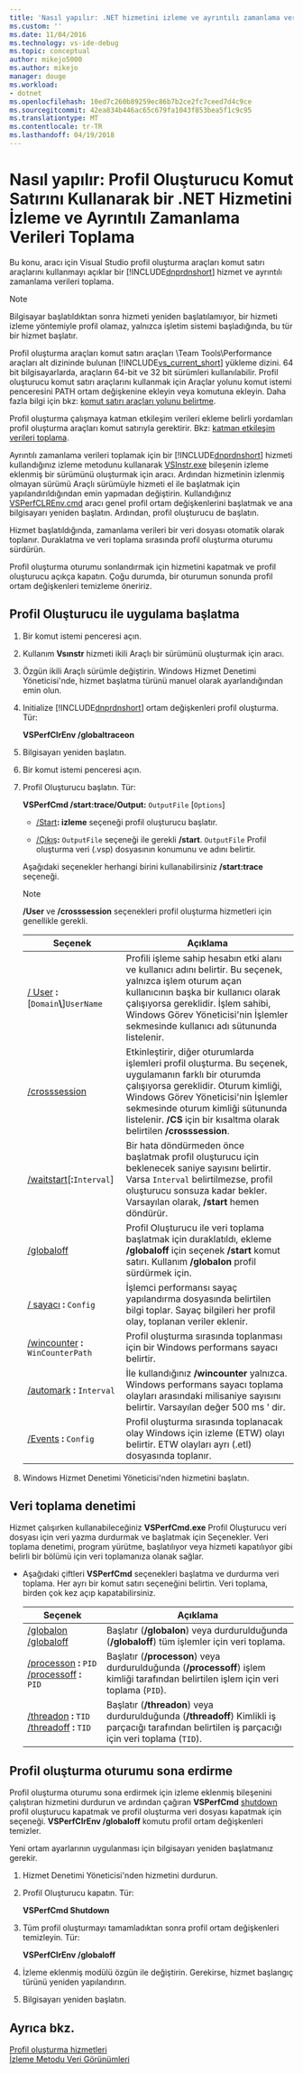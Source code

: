 ```yaml
---
title: 'Nasıl yapılır: .NET hizmetini izleme ve ayrıntılı zamanlama verileri profil oluşturucu komut satırını kullanarak toplama | Microsoft Docs'
ms.custom: ''
ms.date: 11/04/2016
ms.technology: vs-ide-debug
ms.topic: conceptual
author: mikejo5000
ms.author: mikejo
manager: douge
ms.workload:
- dotnet
ms.openlocfilehash: 10ed7c260b89259ec86b7b2ce2fc7ceed7d4c9ce
ms.sourcegitcommit: 42ea834b446ac65c679fa1043f853bea5f1c9c95
ms.translationtype: MT
ms.contentlocale: tr-TR
ms.lasthandoff: 04/19/2018
---
```

# <a name="how-to-instrument-a-net-service-and-collect-detailed-timing-data-by-using-the-profiler-command-line"></a>Nasıl yapılır: Profil Oluşturucu Komut Satırını Kullanarak bir .NET Hizmetini İzleme ve Ayrıntılı Zamanlama Verileri Toplama

Bu konu, aracı için Visual Studio profil oluşturma araçları komut satırı araçlarını kullanmayı açıklar bir [!INCLUDE[dnprdnshort](../code-quality/includes/dnprdnshort_md.md)] hizmet ve ayrıntılı zamanlama verileri toplama.

> [!NOTE]
> Bilgisayar başlatıldıktan sonra hizmeti yeniden başlatılamıyor, bir hizmeti izleme yöntemiyle profil olamaz, yalnızca işletim sistemi başladığında, bu tür bir hizmet başlatır.
>
> Profil oluşturma araçları komut satırı araçları \Team Tools\Performance araçları alt dizininde bulunan [!INCLUDE[vs_current_short](../code-quality/includes/vs_current_short_md.md)] yükleme dizini. 64 bit bilgisayarlarda, araçların 64-bit ve 32 bit sürümleri kullanılabilir. Profil oluşturucu komut satırı araçlarını kullanmak için Araçlar yolunu komut istemi penceresini PATH ortam değişkenine ekleyin veya komutuna ekleyin. Daha fazla bilgi için bkz: [komut satırı araçları yolunu belirtme](../profiling/specifying-the-path-to-profiling-tools-command-line-tools.md).
>
> Profil oluşturma çalışmaya katman etkileşim verileri ekleme belirli yordamları profil oluşturma araçları komut satırıyla gerektirir. Bkz: [katman etkileşim verileri toplama](../profiling/adding-tier-interaction-data-from-the-command-line.md).

Ayrıntılı zamanlama verileri toplamak için bir [!INCLUDE[dnprdnshort](../code-quality/includes/dnprdnshort_md.md)] hizmeti kullandığınız izleme metodunu kullanarak [VSInstr.exe](../profiling/vsinstr.md) bileşenin izleme eklenmiş bir sürümünü oluşturmak için aracı. Ardından hizmetinin izlenmiş olmayan sürümü Araçlı sürümüyle hizmeti el ile başlatmak için yapılandırıldığından emin yapmadan değiştirin. Kullandığınız [VSPerfCLREnv.cmd](../profiling/vsperfclrenv.md) aracı genel profil ortam değişkenlerini başlatmak ve ana bilgisayarı yeniden başlatın. Ardından, profil oluşturucu de başlatın.

Hizmet başlatıldığında, zamanlama verileri bir veri dosyası otomatik olarak toplanır. Duraklatma ve veri toplama sırasında profil oluşturma oturumu sürdürün.

Profil oluşturma oturumu sonlandırmak için hizmetini kapatmak ve profil oluşturucu açıkça kapatın. Çoğu durumda, bir oturumun sonunda profil ortam değişkenleri temizleme öneririz.

## <a name="starting-the-application-with-the-profiler"></a>Profil Oluşturucu ile uygulama başlatma

1. Bir komut istemi penceresi açın.

2. Kullanım **Vsınstr** hizmeti ikili Araçlı bir sürümünü oluşturmak için aracı.

3. Özgün ikili Araçlı sürümle değiştirin. Windows Hizmet Denetimi Yöneticisi'nde, hizmet başlatma türünü manuel olarak ayarlandığından emin olun.

4. Initialize [!INCLUDE[dnprdnshort](../code-quality/includes/dnprdnshort_md.md)] ortam değişkenleri profil oluşturma. Tür:

     **VSPerfClrEnv /globaltraceon**

5. Bilgisayarı yeniden başlatın.

6. Bir komut istemi penceresi açın.

7. Profil Oluşturucu başlatın. Tür:

     **VSPerfCmd /start:trace/Output:** `OutputFile` [`Options`]

    - [/Start](../profiling/start.md)**: izleme** seçeneği profil oluşturucu başlatır.

    - [/Çıkış](../profiling/output.md)**:** `OutputFile` seçeneği ile gerekli **/start**. `OutputFile` Profil oluşturma veri (.vsp) dosyasının konumunu ve adını belirtir.

     Aşağıdaki seçenekler herhangi birini kullanabilirsiniz **/start:trace** seçeneği.

    > [!NOTE]
    > **/User** ve **/crosssession** seçenekleri profil oluşturma hizmetleri için genellikle gerekli.

    |Seçenek|Açıklama|
    |------------|-----------------|
    |[/ User](../profiling/user-vsperfcmd.md) **:**[`Domain`**\\**]`UserName`|Profili işleme sahip hesabın etki alanı ve kullanıcı adını belirtir. Bu seçenek, yalnızca işlem oturum açan kullanıcının başka bir kullanıcı olarak çalışıyorsa gereklidir. İşlem sahibi, Windows Görev Yöneticisi'nin İşlemler sekmesinde kullanıcı adı sütununda listelenir.|
    |[/crosssession](../profiling/crosssession.md)|Etkinleştirir, diğer oturumlarda işlemleri profil oluşturma. Bu seçenek, uygulamanın farklı bir oturumda çalışıyorsa gereklidir. Oturum kimliği, Windows Görev Yöneticisi'nin İşlemler sekmesinde oturum kimliği sütununda listelenir. **/CS** için bir kısaltma olarak belirtilen **/crosssession**.|
    |[/waitstart](../profiling/waitstart.md)[**:**`Interval`]|Bir hata döndürmeden önce başlatmak profil oluşturucu için beklenecek saniye sayısını belirtir. Varsa `Interval` belirtilmezse, profil oluşturucu sonsuza kadar bekler. Varsayılan olarak, **/start** hemen döndürür.|
    |[/globaloff](../profiling/globalon-and-globaloff.md)|Profil Oluşturucu ile veri toplama başlatmak için duraklatıldı, ekleme **/globaloff** için seçenek **/start** komut satırı. Kullanım **/globalon** profil sürdürmek için.|
    |[/ sayacı](../profiling/counter.md) **:** `Config`|İşlemci performansı sayaç yapılandırma dosyasında belirtilen bilgi toplar. Sayaç bilgileri her profil olay, toplanan veriler eklenir.|
    |[/wincounter](../profiling/wincounter.md) **:** `WinCounterPath`|Profil oluşturma sırasında toplanması için bir Windows performans sayacı belirtir.|
    |[/automark](../profiling/automark.md) **:** `Interval`|İle kullandığınız **/wincounter** yalnızca. Windows performans sayacı toplama olayları arasındaki milisaniye sayısını belirtir. Varsayılan değer 500 ms ' dir.|
    |[/Events](../profiling/events-vsperfcmd.md) **:** `Config`|Profil oluşturma sırasında toplanacak olay Windows için izleme (ETW) olayı belirtir. ETW olayları ayrı (.etl) dosyasında toplanır.|

8. Windows Hizmet Denetimi Yöneticisi'nden hizmetini başlatın.

## <a name="controlling-data-collection"></a>Veri toplama denetimi

Hizmet çalışırken kullanabileceğiniz **VSPerfCmd.exe** Profil Oluşturucu veri dosyası için veri yazma durdurmak ve başlatmak için Seçenekler. Veri toplama denetimi, program yürütme, başlatılıyor veya hizmeti kapatılıyor gibi belirli bir bölümü için veri toplamanıza olanak sağlar.

- Aşağıdaki çiftleri **VSPerfCmd** seçenekleri başlatma ve durdurma veri toplama. Her ayrı bir komut satırı seçeneğini belirtin. Veri toplama, birden çok kez açıp kapatabilirsiniz.

    |Seçenek|Açıklama|
    |------------|-----------------|
    |[/globalon /globaloff](../profiling/globalon-and-globaloff.md)|Başlatır (**/globalon**) veya durdurulduğunda (**/globaloff**) tüm işlemler için veri toplama.|
    |[/processon](../profiling/processon-and-processoff.md) **:** `PID` [/processoff](../profiling/processon-and-processoff.md) **:** `PID`|Başlatır (**/processon**) veya durdurulduğunda (**/processoff**) işlem kimliği tarafından belirtilen işlem için veri toplama (`PID`).|
    |[/threadon](../profiling/threadon-and-threadoff.md) **:** `TID` [/threadoff](../profiling/threadon-and-threadoff.md) **:** `TID`|Başlatır (**/threadon**) veya durdurulduğunda (**/threadoff**) Kimlikli iş parçacığı tarafından belirtilen iş parçacığı için veri toplama (`TID`).|

## <a name="ending-the-profiling-session"></a>Profil oluşturma oturumu sona erdirme

Profil oluşturma oturumu sona erdirmek için izleme eklenmiş bileşenini çalıştıran hizmetini durdurun ve ardından çağıran **VSPerfCmd** [shutdown](../profiling/shutdown.md) profil oluşturucu kapatmak ve profil oluşturma veri dosyası kapatmak için seçeneği. **VSPerfClrEnv /globaloff** komutu profil ortam değişkenleri temizler.

Yeni ortam ayarlarının uygulanması için bilgisayarı yeniden başlatmanız gerekir.

1. Hizmet Denetimi Yöneticisi'nden hizmetini durdurun.

2. Profil Oluşturucu kapatın. Tür:

     **VSPerfCmd Shutdown**

3. Tüm profil oluşturmayı tamamladıktan sonra profil ortam değişkenleri temizleyin. Tür:

     **VSPerfClrEnv /globaloff**

4. İzleme eklenmiş modülü özgün ile değiştirin. Gerekirse, hizmet başlangıç türünü yeniden yapılandırın.

5. Bilgisayarı yeniden başlatın.

## <a name="see-also"></a>Ayrıca bkz.

[Profil oluşturma hizmetleri](../profiling/command-line-profiling-of-services.md)  
[İzleme Metodu Veri Görünümleri](../profiling/instrumentation-method-data-views.md)